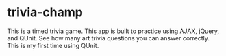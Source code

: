 # trivia-champ
This is a timed trivia game. This app is built to practice using AJAX, jQuery, and QUnit. See how many art trivia questions you can answer correctly. This is my first time using QUnit.
